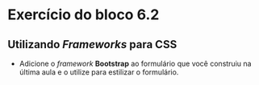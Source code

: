 # Exercício do bloco 6.2

## Utilizando *Frameworks* para **CSS**

* Adicione o *framework* **Bootstrap** ao formulário que você construiu na última aula e o utilize para estilizar o formulário.